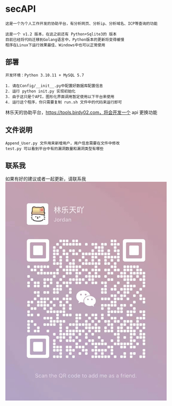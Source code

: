 # secAPI

    这是一个为个人工作开发的协助平台，有分析网页、分析ip、分析域名、ICP等查询的功能
    
    这是一个 v1.2 版本，在这之前还有 Python+Sqlite3的 版本
    目前已经将代码迁移到Golang语言中，Python版本的更新将变得缓慢
    程序在Linux下运行效果最佳、Windows中也可以正常使用

## 部署
    开发环境：Python 3.10.11 + MySQL 5.7
    
    1. 请在Config/__init__.py中配置好数据库配置信息
    2. 运行 python init.py 实现初始化
    3. 由于这只是个API，图形化界面调用暂定使用以下平台来使用
    4. 运行这个程序，你只需要复制 run.sh 文件中的代码来运行即可

林乐天的协助平台，https://tools.birdy02.com，将会开发一个 api 更换功能

## 文件说明
    Append_User.py 文件用来新增用户，用户信息需要在文件中修改
    test.py 可以看到平台中有的漏洞数量和漏洞类型有哪些


## 联系我
如果有好的建议或者一起更新，请联系我
<img src="https://github.com/Lin-Letian/secAPI/blob/main/Config/WeChatCode.jpg">
